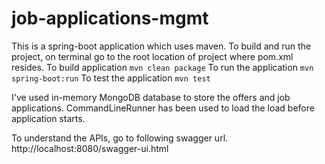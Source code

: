 # job-applications-mgmt

This is a spring-boot application which uses maven.
To build and run the project, on terminal go to the root location of project where pom.xml resides.
To build application ```mvn clean package```
To run the application ```mvn spring-boot:run```
To test the application ```mvn test```

I've used in-memory MongoDB database to store the offers and job applications.
CommandLineRunner has been used to load the load before application starts.

To understand the APIs, go to following swagger url.
http://localhost:8080/swagger-ui.html
